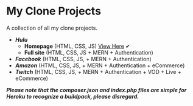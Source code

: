 # My Clone Projects
 A collection of all my clone projects.

 * ___Hulu___
    * **Homepage** (HTML, CSS, JS) [View Here](https://spencerkcodes-clones.herokuapp.com/) ✔
    * **Full site** (HTML, CSS, JS + MERN + Authentication)
 * ___Facebook___ (HTML, CSS, JS, + MERN + Authentication)
 * ___Amazon___  (HTML, CSS, JS, + MERN + Authentication + eCommerce)
 * ___Twitch___  (HTML, CSS, JS, + MERN + Authentication + VOD + Live + eCommerce)

 ___Please note that the composer.json and index.php files are simple for Heroku to recognize a buildpack, please disregard.___
